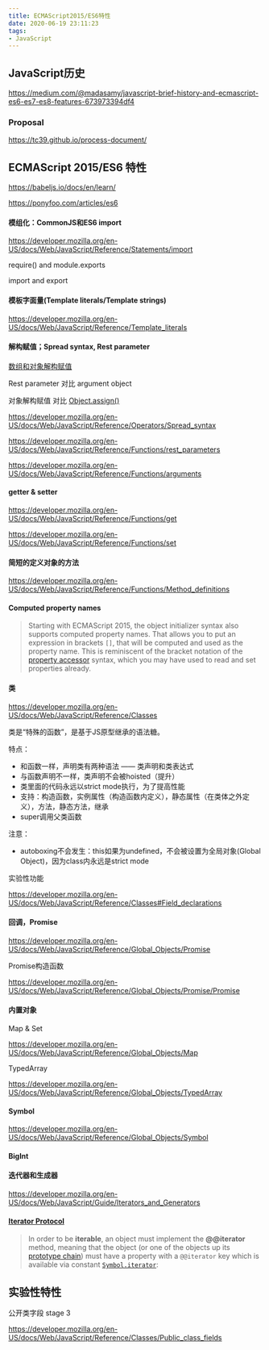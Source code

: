```yaml
---
title: ECMAScript2015/ES6特性
date: 2020-06-19 23:11:23
tags: 
- JavaScript
---
```


## JavaScript历史

https://medium.com/@madasamy/javascript-brief-history-and-ecmascript-es6-es7-es8-features-673973394df4

### Proposal

https://tc39.github.io/process-document/

## ECMAScript 2015/ES6 特性

https://babeljs.io/docs/en/learn/

https://ponyfoo.com/articles/es6

#### 模组化：CommonJS和ES6 import

https://developer.mozilla.org/en-US/docs/Web/JavaScript/Reference/Statements/import

require() and module.exports

import and export 

#### 模板字面量(Template literals/Template strings)

https://developer.mozilla.org/en-US/docs/Web/JavaScript/Reference/Template_literals

#### 解构赋值；Spread syntax, Rest parameter

[数组和对象解构赋值](https://developer.mozilla.org/en-US/docs/Web/JavaScript/Reference/Operators/Destructuring_assignment)

Rest parameter 对比 argument object

对象解构赋值 对比 [Object.assign()](https://developer.mozilla.org/en-US/docs/Web/JavaScript/Reference/Global_Objects/Object/assign)

https://developer.mozilla.org/en-US/docs/Web/JavaScript/Reference/Operators/Spread_syntax

https://developer.mozilla.org/en-US/docs/Web/JavaScript/Reference/Functions/rest_parameters

https://developer.mozilla.org/en-US/docs/Web/JavaScript/Reference/Functions/arguments

#### getter & setter

https://developer.mozilla.org/en-US/docs/Web/JavaScript/Reference/Functions/get

https://developer.mozilla.org/en-US/docs/Web/JavaScript/Reference/Functions/set

#### 简短的定义对象的方法

https://developer.mozilla.org/en-US/docs/Web/JavaScript/Reference/Functions/Method_definitions

#### Computed property names

> Starting with ECMAScript 2015, the object initializer syntax also supports computed property names. That allows you to put an expression in brackets `[]`, that will be computed and used as the property name. This is reminiscent of the bracket notation of the [property accessor](https://developer.mozilla.org/en-US/docs/Web/JavaScript/Reference/Operators/Property_Accessors) syntax, which you may have used to read and set properties already.

#### 类

https://developer.mozilla.org/en-US/docs/Web/JavaScript/Reference/Classes

类是“特殊的函数”，是基于JS原型继承的语法糖。

特点：

- 和函数一样，声明类有两种语法 —— 类声明和类表达式
- 与函数声明不一样，类声明不会被hoisted（提升）
- 类里面的代码永远以strict mode执行，为了提高性能
- 支持：构造函数，实例属性（构造函数内定义），静态属性（在类体之外定义），方法，静态方法，继承
- super调用父类函数

注意：

- autoboxing不会发生：this如果为undefined，不会被设置为全局对象(Global Object)，因为class内永远是strict mode

实验性功能

https://developer.mozilla.org/en-US/docs/Web/JavaScript/Reference/Classes#Field_declarations



#### 回调，Promise

https://developer.mozilla.org/en-US/docs/Web/JavaScript/Reference/Global_Objects/Promise

Promise构造函数

https://developer.mozilla.org/en-US/docs/Web/JavaScript/Reference/Global_Objects/Promise/Promise

#### 内置对象

Map & Set

https://developer.mozilla.org/en-US/docs/Web/JavaScript/Reference/Global_Objects/Map

TypedArray

https://developer.mozilla.org/en-US/docs/Web/JavaScript/Reference/Global_Objects/TypedArray

#### Symbol

https://developer.mozilla.org/en-US/docs/Web/JavaScript/Reference/Global_Objects/Symbol

#### BigInt



#### 迭代器和生成器

https://developer.mozilla.org/en-US/docs/Web/JavaScript/Guide/Iterators_and_Generators

#### [Iterator Protocol](https://developer.mozilla.org/en-US/docs/Web/JavaScript/Reference/Iteration_protocols)

> In order to be **iterable**, an object must implement the **@@iterator** method, meaning that the object (or one of the objects up its [prototype chain](https://developer.mozilla.org/en-US/docs/Web/JavaScript/Guide/Inheritance_and_the_prototype_chain)) must have a property with a `@@iterator` key which is available via constant [`Symbol.iterator`](https://developer.mozilla.org/en-US/docs/Web/JavaScript/Reference/Global_Objects/Symbol/iterator):
>

## 实验性特性

公开类字段  stage 3

https://developer.mozilla.org/en-US/docs/Web/JavaScript/Reference/Classes/Public_class_fields